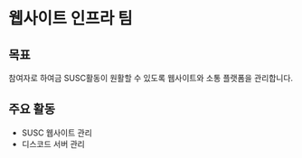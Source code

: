 # 웹사이트 인프라 팀

## 목표
참여자로 하여금 SUSC활동이 원활할 수 있도록 웹사이트와 소통 플랫폼을 관리합니다.

## 주요 활동
- SUSC 웹사이트 관리
- 디스코드 서버 관리